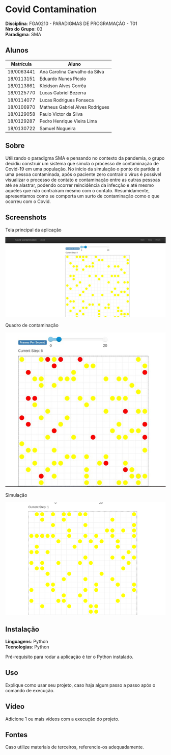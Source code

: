 # Covid Contamination

**Disciplina**: FGA0210 - PARADIGMAS DE PROGRAMAÇÃO - T01 <br>
**Nro do Grupo**: 03<br>
**Paradigma**: SMA<br>

## Alunos
|Matrícula | Aluno |
| ---------- | ------------------------------- |
| 19/0063441 | Ana Carolina Carvalho da Silva  |
| 18/0113151 | Eduardo Nunes Picolo            |
| 18/0113861 | Kleidson Alves Corrêa           |
| 18/0125770 | Lucas Gabriel Bezerra           |
| 18/0114077 | Lucas Rodrigues Fonseca         |
| 18/0106970 | Matheus Gabriel Alves Rodrigues |
| 18/0129058 | Paulo Victor da Silva           |
| 18/0129287 | Pedro Henrique Vieira Lima      |
| 18/0130722 | Samuel Nogueira                 |

## Sobre 
Utilizando o paradigma SMA e pensando no contexto da pandemia, o grupo decidiu construir um sistema que simula o processo de contaminação de Covid-19 em uma população. 
No início da simulação o ponto de partida é uma pessoa contaminada, após o paciente zero contrair o vírus é possível visualizar o processo de contato e contaminação entre as outras pessoas até se alastrar, podendo ocorrer reincidência da infecção e até mesmo aqueles que não contraíram mesmo com o contato. 
Resumidamente, apresentamos como se comporta um surto de contaminação como o que ocorreu com o Covid. 

## Screenshots

Tela principal da aplicação 

![Tela principal](/media/tela_principal.jpeg) 

Quadro de contaminação

![Contaminacao](/media/quadro_contaminacao.jpeg) 

Simulação

![Simulacao](/media/covid.gif) 

## Instalação
**Linguagens**: Python <br>
**Tecnologias**: Python <br>

Pré-requisito para rodar a aplicação é ter o Python instalado.

## Uso 
Explique como usar seu projeto, caso haja algum passo a passo após o comando de execução.

## Vídeo
Adicione 1 ou mais vídeos com a execução do projeto.

## Fontes
Caso utilize materiais de terceiros, referencie-os adequadamente.
